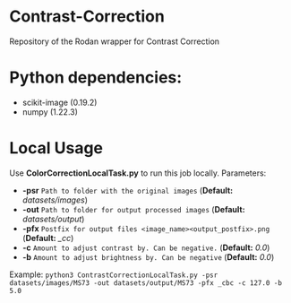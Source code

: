 # Contrast-Correction

Repository of the Rodan wrapper for Contrast Correction

# Python dependencies:
  * scikit-image (0.19.2)
  * numpy (1.22.3)

# Local Usage
Use **ColorCorrectionLocalTask.py** to run this job locally.
Parameters:
  * **-psr** `Path to folder with the original images` (**Default:** *datasets/images*)
  * **-out** `Path to folder for output processed images` (**Default:** *datasets/output*)
  * **-pfx** `Postfix for output files <image_name><output_postfix>.png` (**Default:** *_cc*)
  * **-c** `Amount to adjust contrast by. Can be negative.` (**Default:** *0.0*)
  * **-b** `Amount to adjust brightness by. Can be negative` (**Default:** *0.0*)
    
Example: `python3 ContrastCorrectionLocalTask.py -psr datasets/images/MS73 -out datasets/output/MS73 -pfx _cbc -c 127.0 -b 5.0`
